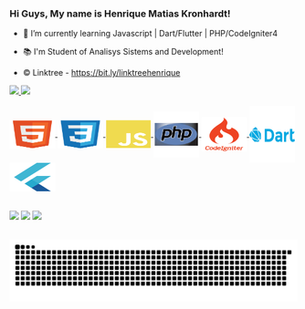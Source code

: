 ### Hi Guys, My name is Henrique Matias Kronhardt!

- 🌱 I’m currently learning Javascript | Dart/Flutter | PHP/CodeIgniter4

- 📚 I'm Student of Analisys Sistems and Development! 

- ©️ Linktree - https://bit.ly/linktreehenrique

<div>
  <a href="https://bit.ly/linktreehenrique">
  <img height="180em" src="https://github-readme-stats.vercel.app/api?username=rike14&theme=dark&show_icons=true">
  <img height="150em" src="https://github-readme-stats.vercel.app/api/top-langs/?username=rike14&layout=compact&langs_count=7&theme=dark&show_icons=true"/>   
</div><br>
  
  <div style="display: inline_block">
  <img align="center" alt="Rike-HTML" height="50" width="80" src="https://raw.githubusercontent.com/devicons/devicon/master/icons/html5/html5-original.svg">   
  <img align="center" alt="Rike-CSS" height="50" width="80" src="https://raw.githubusercontent.com/devicons/devicon/master/icons/css3/css3-original.svg">   
  <img align="center" alt="Rike-Js" height="50" width="80" src="https://raw.githubusercontent.com/devicons/devicon/master/icons/javascript/javascript-plain.svg">   
  <img align="center" alt="Rike-Php" height="80" width="80" src="https://raw.githubusercontent.com/devicons/devicon/master/icons/php/php-original.svg">   
  <img align="center" alt="Rike-Ci4" height="60" width="80" src="https://raw.githubusercontent.com/devicons/devicon/master/icons/codeigniter/codeigniter-plain-wordmark.svg">    
  <img align="center" alt="Rike-Flutter" height="100" width="80" src="https://raw.githubusercontent.com/devicons/devicon/master/icons/dart/dart-plain-wordmark.svg">  
  <img align="center" alt="Rike-Flutter" height="50" width="80" src="https://raw.githubusercontent.com/devicons/devicon/master/icons/flutter/flutter-original.svg">   
  
    
</div>
  <div> <br><br>
  <a href="https://instagram.com/rikekronhardt" target="_blank"><img src="https://img.shields.io/badge/-Instagram-%23E4405F?style=for-the-badge&logo=instagram&logoColor=white" target="_blank"></a>
  <a href = "mailto:henriquemk00@gmail.com"><img src="https://img.shields.io/badge/-Gmail-%23333?style=for-the-badge&logo=gmail&logoColor=white" target="_blank"></a>
  <a href="https://www.linkedin.com/in/henriquekronhardt" target="_blank"><img src="https://img.shields.io/badge/-LinkedIn-%230077B5?style=for-the-badge&logo=linkedin&logoColor=white" target="_blank"></a> <br><br>
 
    
![Snake animation](https://github.com/rike14/rike14/blob/output/github-contribution-grid-snake.svg)
    
</div>


